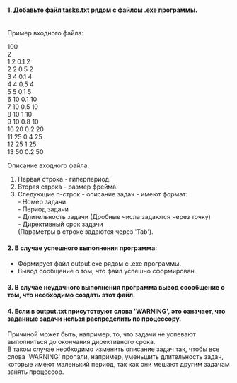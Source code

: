 #### 1. Добавьте файл tasks.txt рядом с файлом .exe программы.

<br/>Пример входного файла:

100 <br/>
2 <br/>
1	2	0.1	2 <br/>
2	2	0.5	2 <br/>
3	4	0.1	4 <br/>
4	4	0.5	4 <br/>
5	5	0.1	5 <br/>
6	10	0.1	10 <br/>
7	10	0.5	10 <br/>
8	10	1	10 <br/>
9	10	0.8	10 <br/>
10	20	0.2	20 <br/>
11	25	0.4	25 <br/>
12	25	1	25 <br/>
13	50	0.2	50 <br/>

Описание входного файла:
  1) Первая строка - гиперпериод.
  2) Вторая строка - размер фрейма.
  3) Следующие n-строк - описание задач - имеют формат: <br/>
    - Номер задачи   <br/>
    - Период задачи <br/>
    - Длительность задачи (Дробные числа задаются через точку) <br/>
    - Директивный срок задачи <br/>
    (Параметры в строке задаются через 'Tab').
  
#### 2. В случае успешного выполнения программа:
  - Формирует файл output.exe рядом с .exe программы.
  - Вывод сообщение о том, что файл успешно сформирован.

#### 3. В случае неудачного выполнения программа вывод соообщение о том, что необходимо создать этот файл. 

#### 4. Если в output.txt присутствуют слова 'WARNING', это означает, что заданные задачи нельзя распределить по процессору.
  Причиной может быть, например, то, что задачи не успевают выполниться до окончания директивного срока.  <br/> В таком случае  необходимо изменить описание задач так, чтобы все слова 'WARNING' пропали, например, уменьшить длительность задач, которые имеют маленький период, так как они мешают другим задачам занять процессор. 
